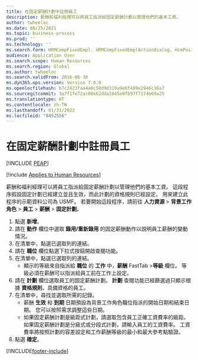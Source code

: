 ```yaml
---
title: 在固定薪酬計劃中註冊員工
description: 薪酬和福利經理可以將員工指派給固定薪酬計劃以管理他們的基本工資。
author: twheeloc
ms.date: 08/25/2021
ms.topic: business-process
ms.prod: ''
ms.technology: ''
ms.search.form: HRMCompFixedEmpl, HRMCompFixedEmplActionDialog, HcmPositionLookup, HRMCompRefPointLookup, HcmCompensationWorkspace
audience: Application User
ms.search.scope: Human Resources
ms.search.region: Global
ms.author: twheeloc
ms.search.validFrom: 2016-06-30
ms.dyn365.ops.version: Version 7.0.0
ms.openlocfilehash: b7c2423faa4a0c50d9d319a9e6f489e2946c36a7
ms.sourcegitcommit: 3a7f1fe72ac08e62dda1045e0fb97f7174b69a25
ms.translationtype: HT
ms.contentlocale: zh-TW
ms.lasthandoff: 01/31/2022
ms.locfileid: "8452556"
---
```

# <a name="enroll-an-employee-in-a-fixed-compensation-plan"></a>在固定薪酬計劃中註冊員工


[!INCLUDE [PEAP](../includes/peap-1.md)]

[!include [Applies to Human Resources](../includes/applies-to-hr.md)]

薪酬和福利經理可以將員工指派給固定薪酬計劃以管理他們的基本工資。 這段程序假設固定計劃已經建立並且生效，而此計劃的資格規則已經設定。 用來建立此程序的示範資料公司為 USMF。 若要開始這段程序，請前往 **人力資源** > **背景工作角色** > **員工** > **薪酬** > **固定計劃**。

1. 點選 **新增**。
2. 請在 **動作** 欄位中選取 **錄用/重新錄用** 的固定薪酬動作以說明員工薪酬的變動情況。
3. 在清單中，點選已選取列的連結。
4. 請在 **職位** 欄位點選下拉式按鈕開啟查閱功能。
5. 在清單中，點選已選取列的連結。
    * 顯示的等級來自指派給 **職位** 的 **工作** 中，**薪酬** FastTab >**等級** 欄位。 等級必須在薪酬可以指派給員工前在工作上設定。  
6. 請在 **計劃** 欄位選取員工的固定薪酬計劃。 **計劃** 查閱功能已經篩選過只顯示根據 **資格規則**，具備資格的員工。
7. 在清單中，尋找並選取所需的記錄。
    * 薪酬 **生效** 和 **到期** 日期預設為背景工作角色職位指派的開始日期和結束日期。 您可以按照需求調整這些日期。  
    * 如果固定薪酬計劃是級距式計劃，請選取包含員工正確工資費率的級距。 如果固定薪酬計劃是分級式或分段式計劃，請輸入員工的工資費率。 工資費率將按照計劃的容差設定和工作薪酬等級的最小和最大參考點驗證。  
8. 點選 **確定**。



[!INCLUDE[footer-include](../includes/footer-banner.md)]
